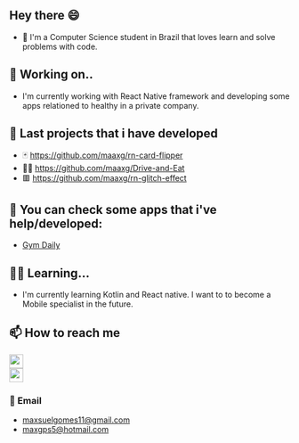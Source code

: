 ## Hey there :smile:

- 🔭  I'm a Computer Science student in Brazil that loves learn and solve problems with code.

## 🌱 Working on..

- I'm currently working with React Native framework and developing some apps relationed to healthy in a private company.

## 💬 Last projects that i have developed
- :black_joker:  https://github.com/maaxg/rn-card-flipper
- :cook: https://github.com/maaxg/Drive-and-Eat
- :red_square:  https://github.com/maaxg/rn-glitch-effect

## 📱 You can check some apps that i've help/developed:
- [Gym Daily](https://play.google.com/store/apps/details?id=com.godev.gymdaily&hl=en_US&gl=US)

## :teacher: Learning...

- I'm currently learning Kotlin and React native. I want to to become a Mobile specialist in the future.

## 📫 How to reach me

[<img src="https://user-images.githubusercontent.com/49838612/106606041-6878ed80-6540-11eb-9d56-da46ed46cd13.png" width="25"/>](https://www.linkedin.com/in/maxsuel-gomes-79a2a1181/)   
[<img src="https://user-images.githubusercontent.com/49838612/106606503-f81e9c00-6540-11eb-9411-238c99cf8fb2.png" width="25"/>](https://www.instagram.com/maaxg._/)

### :email: Email
- maxsuelgomes11@gmail.com
- maxgps5@hotmail.com

